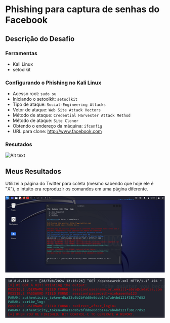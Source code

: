 # Phishing para captura de senhas do Facebook

## Descrição do Desafio
### Ferramentas

- Kali Linux
- setoolkit

### Configurando o Phishing no Kali Linux

- Acesso root: ``` sudo su ```
- Iniciando o setoolkit: ``` setoolkit ```
- Tipo de ataque: ``` Social-Engineering Attacks ```
- Vetor de ataque: ``` Web Site Attack Vectors ```
- Método de ataque: ```Credential Harvester Attack Method ```
- Método de ataque: ``` Site Cloner ```
- Obtendo o endereço da máquina: ``` ifconfig ```
- URL para clone: http://www.facebook.com

### Resutados

![Alt text](./passwd.png "Optional title")

## Meus Resultados

Utilizei a página do Twitter para coleta (mesmo sabendo que hoje ele é "X"), o intuito era reproduzir os comandos em uma página diferente.

![Alt text](./VirtualBox_Kali%20Linux_28_02_2024_12_04_18.png)

![Alt text](./VirtualBox_Kali%20Linux_28_02_2024_12_17_31.png)

